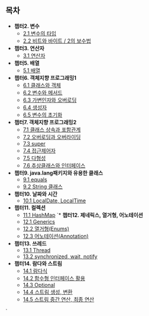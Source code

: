 ## 목차
* **챕터2. 변수**
  * [2.1 변수의 타입](https://abcdefgh123123.tistory.com/392)
  * [2.2 비트와 바이트 / 2의 보수법](https://abcdefgh123123.tistory.com/393)
* **챕터3. 연산자**
  * [3.1 연산자](https://abcdefgh123123.tistory.com/394)
* **챕터5. 배열**
  * [5.1 배열](https://abcdefgh123123.tistory.com/396)
* **챕터6. 객체지향 프로그래밍1**
  * [6.1 클래스와 객체](https://abcdefgh123123.tistory.com/397)
  * [6.2 변수와 메서드](https://abcdefgh123123.tistory.com/398)
  * [6.3 가변인자와 오버로딩](https://abcdefgh123123.tistory.com/399)
  * [6.4 생성자](https://abcdefgh123123.tistory.com/400)
  * [6.5 변수의 초기화](https://abcdefgh123123.tistory.com/401)
* **챕터7. 객체지향 프로그래밍2**
  * [7.1 클래스 상속과 포함관계](https://abcdefgh123123.tistory.com/402)
  * [7.2 오버로딩과 오버라이딩](https://abcdefgh123123.tistory.com/403)
  * [7.3 super](https://abcdefgh123123.tistory.com/404)
  * [7.4 접근제어자](https://abcdefgh123123.tistory.com/406)
  * [7.5 다형성](https://abcdefgh123123.tistory.com/407)
  * [7.6 추상클래스와 인터페이스](https://abcdefgh123123.tistory.com/408)
* **챕터9. java.lang패키지와 유용한 클래스**
  * [9.1 equals](https://abcdefgh123123.tistory.com/409)
  * [9.2 String 클래스](https://abcdefgh123123.tistory.com/410)
* **챕터10. 날짜와 시간**
  * [10.1 LocalDate, LocalTime](https://abcdefgh123123.tistory.com/411)
* **챕터11. 컬렉션**
  * [11.1 HashMap](https://abcdefgh123123.tistory.com/413)
`* **챕터12. 제네릭스, 열거형, 어노테이션**
  * [12.1 Generics](https://abcdefgh123123.tistory.com/414)
  * [12.2 열거형(Enums)](https://abcdefgh123123.tistory.com/415)
  * [12.3 어노테이션(Annotation)](https://abcdefgh123123.tistory.com/416)
* **챕터13. 쓰레드**
  * [13.1 Thread](https://abcdefgh123123.tistory.com/417)
  * [13.2 synchronized, wait, notify](https://abcdefgh123123.tistory.com/418)
* **챕터14. 람다와 스트림**
  * [14.1 람다식](https://abcdefgh123123.tistory.com/419)
  * [14.2 함수형 인터페이스 활용](https://abcdefgh123123.tistory.com/420)
  * [14.3 Optional](https://abcdefgh123123.tistory.com/422)
  * [14.4 스트림 생성, 변환](https://abcdefgh123123.tistory.com/421)
  * [14.5 스트림 중간 연산, 최종 연산](https://abcdefgh123123.tistory.com/423)



`